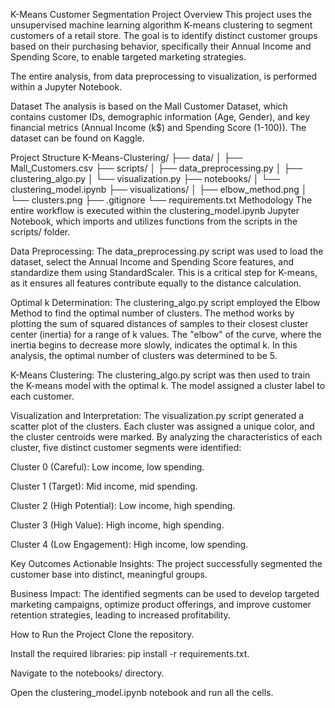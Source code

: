 K-Means Customer Segmentation
Project Overview
This project uses the unsupervised machine learning algorithm K-means clustering to segment customers of a retail store. The goal is to identify distinct customer groups based on their purchasing behavior, specifically their Annual Income and Spending Score, to enable targeted marketing strategies.

The entire analysis, from data preprocessing to visualization, is performed within a Jupyter Notebook.

Dataset
The analysis is based on the Mall Customer Dataset, which contains customer IDs, demographic information (Age, Gender), and key financial metrics (Annual Income (k$) and Spending Score (1-100)). The dataset can be found on Kaggle.

Project Structure
K-Means-Clustering/
├── data/
│   ├── Mall_Customers.csv
├── scripts/
│   ├── data_preprocessing.py
│   ├── clustering_algo.py
│   └── visualization.py
├── notebooks/
│   └── clustering_model.ipynb
├── visualizations/
│   ├── elbow_method.png
│   └── clusters.png
├── .gitignore
└── requirements.txt
Methodology
The entire workflow is executed within the clustering_model.ipynb Jupyter Notebook, which imports and utilizes functions from the scripts in the scripts/ folder.

Data Preprocessing: The data_preprocessing.py script was used to load the dataset, select the Annual Income and Spending Score features, and standardize them using StandardScaler. This is a critical step for K-means, as it ensures all features contribute equally to the distance calculation.

Optimal k Determination: The clustering_algo.py script employed the Elbow Method to find the optimal number of clusters. The method works by plotting the sum of squared distances of samples to their closest cluster center (inertia) for a range of k values. The "elbow" of the curve, where the inertia begins to decrease more slowly, indicates the optimal k. In this analysis, the optimal number of clusters was determined to be 5.

K-Means Clustering: The clustering_algo.py script was then used to train the K-means model with the optimal k. The model assigned a cluster label to each customer.

Visualization and Interpretation: The visualization.py script generated a scatter plot of the clusters. Each cluster was assigned a unique color, and the cluster centroids were marked. By analyzing the characteristics of each cluster, five distinct customer segments were identified:

Cluster 0 (Careful): Low income, low spending.

Cluster 1 (Target): Mid income, mid spending.

Cluster 2 (High Potential): Low income, high spending.

Cluster 3 (High Value): High income, high spending.

Cluster 4 (Low Engagement): High income, low spending.

Key Outcomes
Actionable Insights: The project successfully segmented the customer base into distinct, meaningful groups.

Business Impact: The identified segments can be used to develop targeted marketing campaigns, optimize product offerings, and improve customer retention strategies, leading to increased profitability.

How to Run the Project
Clone the repository.

Install the required libraries: pip install -r requirements.txt.

Navigate to the notebooks/ directory.

Open the clustering_model.ipynb notebook and run all the cells.